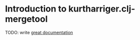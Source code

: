 # Introduction to kurtharriger.clj-mergetool

TODO: write [great documentation](http://jacobian.org/writing/what-to-write/)
